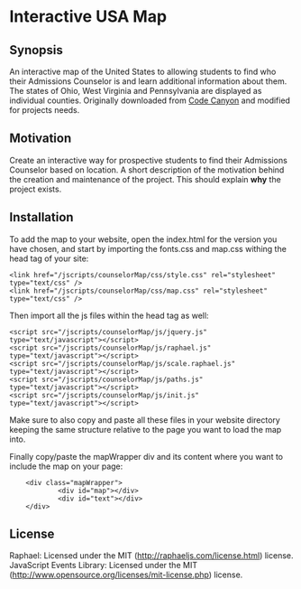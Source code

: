 # Interactive USA Map
## Synopsis

An interactive map of the United States to allowing students to find who their Admissions Counselor is and learn additional information about them. The states of Ohio, West Virginia and Pennsylvania are displayed as individual counties. Originally downloaded from <a href="https://codecanyon.net/item/interactive-svg-usa-map/1021095">Code Canyon</a> and modified for projects needs.

## Motivation

Create an interactive way for prospective students to find their Admissions Counselor based on location. A short description of the motivation behind the creation and maintenance of the project. This should explain **why** the project exists.

## Installation

To add the map to your website, open the index.html for the version you have chosen, and start by importing the fonts.css and map.css withing the head tag of your site:

    <link href="/jscripts/counselorMap/css/style.css" rel="stylesheet" type="text/css" />
    <link href="/jscripts/counselorMap/css/map.css" rel="stylesheet" type="text/css" />

Then import all the js files within the head tag as well:

    <script src="/jscripts/counselorMap/js/jquery.js" type="text/javascript"></script>
    <script src="/jscripts/counselorMap/js/raphael.js" type="text/javascript"></script>
    <script src="/jscripts/counselorMap/js/scale.raphael.js" type="text/javascript"></script>
    <script src="/jscripts/counselorMap/js/paths.js" type="text/javascript"></script>
    <script src="/jscripts/counselorMap/js/init.js" type="text/javascript"></script>

Make sure to also copy and paste all these files in your website directory keeping the same structure relative to the page you want to load the map into.

Finally copy/paste the mapWrapper div and its content where you want to include the map on your page:

  <div id="container">
    
        <div class="mapWrapper">
                <div id="map"></div>
                <div id="text"></div>
        </div>
 


## License

Raphael: Licensed under the MIT (http://raphaeljs.com/license.html) license.
JavaScript Events Library: Licensed under the MIT (http://www.opensource.org/licenses/mit-license.php) license.
